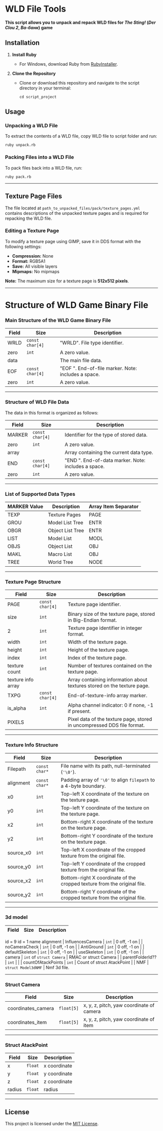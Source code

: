 # WLD File Tools

**This script allows you to unpack and repack WLD files for *The Sting!* (*Der Clou 2*, *Ва-банк*) game**

## Installation

1. **Install Ruby**  
   - For Windows, download Ruby from [RubyInstaller](https://rubyinstaller.org/downloads/).

2. **Clone the Repository**  
   - Clone or download this repository and navigate to the script directory in your terminal:
     ```
     cd script_project
     ```

## Usage

### Unpacking a WLD File
To extract the contents of a WLD file, copy WLD file to script folder and run:
```
ruby unpack.rb
```

### Packing Files into a WLD File
To pack files back into a WLD file, run:
```
ruby pack.rb
```

---

## Texture Page Files

The file located at `path_to_unpacked_files/pack/texture_pages.yml` contains descriptions of the unpacked texture pages and is required for repacking the WLD file.

### Editing a Texture Page
To modify a texture page using GIMP, save it in DDS format with the following settings:
- **Compression:** None  
- **Format:** RGB5A1  
- **Save:** All visible layers  
- **Mipmaps:** No mipmaps

**Note:** The maximum size for a texture page is **512x512 pixels**.

---


# Structure of WLD Game Binary File

### Main Structure of the WLD Game Binary File

| Field | Size              | Description                                           |
|-------|-------------------|-------------------------------------------------------|
| WRLD  | `const char[4]`   | "WRLD". File type identifier.                         |
| zero  | `int`             | A zero value.                                         |
| data  |                   | The main file data.                                   |
| EOF   | `const char[4]`   | "EOF ". End-of-file marker. Note: includes a space.   |
| zero  | `int`             | A zero value.                                         |

---

### Structure of WLD File Data

The data in this format is organized as follows:

| Field   | Size              | Description                                         |
|---------|-------------------|-----------------------------------------------------|
| MARKER  | `const char[4]`   | Identifier for the type of stored data.             |
| zero    | `int`             | A zero value.                                       |
| array   |                   | Array containing the current data type.             |
| END     | `const char[4]`   | "END ". End-of-data marker. Note: includes a space. |
| zero    | `int`             | A zero value.                                       |

---

### List of Supported Data Types

| MARKER Value | Description         | Array Item Separator |
|--------------|---------------------|----------------------|
| TEXP         | Texture Pages       | PAGE                 |
| GROU         | Model List Tree     | ENTR                 |
| OBGR         | Object List Tree    | ENTR                 |
| LIST         | Model List          | MODL                 |
| OBJS         | Object List         | OBJ                  |
| MAKL         | Macro List          | OBJ                  |
| TREE         | World Tree          | NODE                 |

---

### Texture Page Structure

| Field               | Size              | Description                                                                      |
|---------------------|-------------------|----------------------------------------------------------------------------------|
| PAGE                | `const char[4]`   | Texture page identifier.                                                         |
| size                | `int`             | Binary size of the texture page, stored in Big-Endian format.                    |
| 2                   | `int`             | Texture page identifier in integer format.                                       |
| width               | `int`             | Width of the texture page.                                                       |
| height              | `int`             | Height of the texture page.                                                      |
| index               | `int`             | Index of the texture page.                                                       |
| texture count       | `int`             | Number of textures contained on the texture page.                                |
| texture info array  |                   | Array containing information about textures stored on the texture page.          |
| TXPG                | `const char[4]`   | End-of-texture-info array marker.                                                |
| is_alpha            | `int`             | Alpha channel indicator: 0 if none, -1 if present.                               |
| PIXELS              |                   | Pixel data of the texture page, stored in uncompressed DDS file format.          |

---

### Texture Info Structure

| Field       | Size              | Description                                                             |
|-------------|-------------------|-------------------------------------------------------------------------|
| Filepath    | `const char*`     | File name with its path, null-terminated (`'\0'`).                      |
| alignment   | `const char*`     | Padding array of `'\0'` to align `filepath` to a 4-byte boundary.       |
| x0          | `int`             | Top-left X coordinate of the texture on the texture page.               |
| y0          | `int`             | Top-left Y coordinate of the texture on the texture page.               |
| x2          | `int`             | Bottom-right X coordinate of the texture on the texture page.           |
| y2          | `int`             | Bottom-right Y coordinate of the texture on the texture page.           |
| source_x0   | `int`             | Top-left X coordinate of the cropped texture from the original file.    |
| source_y0   | `int`             | Top-left Y coordinate of the cropped texture from the original file.    |
| source_x2   | `int`             | Bottom-right X coordinate of the cropped texture from the original file.|
| source_y2   | `int`             | Bottom-right Y coordinate of the cropped texture from the original file.|

---

### 3d model

| Field             | Size                | Description                             |
|-------------------|---------------------|-----------------------------------------|
id = 9
id = 1
name
alignment
| InfluencesCamera  | `int`               | 0 off, -1 on                            |
| noCameraCheck     | `int`               | 0 off, -1 on                            |
| AntiGround        | `int`               | 0 off, -1 on                            |
| defaultSkeleton   | `int`               | 0 off, -1 on                            |
| useSkeleton       | `int`               | 0 off, -1 on                            |
| camera            | `int` of `struct Camera` | RMAC or struct Camera              |
| parentFolderId??            | `int`               |                              |
| countOfAtackPoints | `int`               | Count of struct AtackPoint              |
| NMF               | `struct Model3dNMF` | Nmf 3d file.

---

### Struct Camera

| Field               | Size      | Description                             |
|---------------------|-----------|-----------------------------------------|
| coordinates_camera  | `float[5]`| x, y, z, pitch, yaw coordinate of camera         |
| coordinates_item    | `float[5]`| x, y, z, pitch, yaw coordinate of item           |

---

### Struct AtackPoint

| Field  | Size    | Description                             |
|--------|---------|-----------------------------------------|
| x      | `float` | x coordinate                            |
| y      | `float` | y coordinate                            |
| z      | `float` | z coordinate                            |
| radius | `float` | radius                                  |

---

## License
This project is licensed under the [MIT License](LICENSE).
